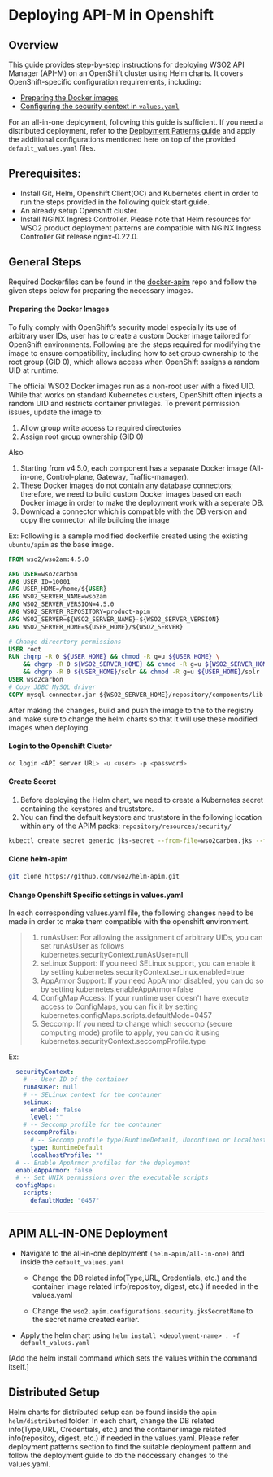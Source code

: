 # Deploying API-M in Openshift
## Overview

This guide provides step-by-step instructions for deploying WSO2 API Manager (API-M) on an OpenShift cluster using Helm charts. It covers OpenShift-specific configuration requirements, including:

- [Preparing the Docker images](#preparing-the-docker-images)
- [Configuring the security context in `values.yaml`](#change-openshift-specific-settings-in-valuesyaml)

For an all-in-one deployment, following this guide is sufficient. If you need a distributed deployment, refer to the [Deployment Patterns guide](README.md) and apply the additional configurations mentioned here on top of the provided `default_values.yaml` files.

## Prerequisites:

- Install Git, Helm, Openshift Client(OC) and Kubernetes client in order to run the steps provided in the following quick start guide.
- An already setup Openshift cluster.
- Install NGINX Ingress Controller. Please note that Helm resources for WSO2 product deployment patterns are compatible with NGINX Ingress Controller Git release nginx-0.22.0.

## General Steps

Required Dockerfiles can be found in the [docker-apim](https://github.com/wso2/docker-apim) repo and follow the given steps below for preparing the necessary images.

#### Preparing the Docker Images

To fully comply with OpenShift’s security model especially its use of arbitrary user IDs, user has to create a custom Docker image tailored for OpenShift environments. Following are the steps required for modifying the image to ensure compatibility, including how to set group ownership to the root group (GID 0), which allows access when OpenShift assigns a random UID at runtime.

The official WSO2 Docker images run as a non-root user with a fixed UID. While that works on standard Kubernetes clusters, OpenShift often injects a random UID and restricts container privileges. To prevent permission issues, update the image to:

1. Allow group write access to required directories
2. Assign root group ownership (GID 0)

Also 

1. Starting from v4.5.0, each component has a separate Docker image (All-in-one, Control-plane, Gateway, Traffic-manager).
2. These Docker images do not contain any database connectors; therefore, we need to build custom Docker images based on each Docker image in order to make the deployment work with a seperate DB.
3. Download a connector which is compatible with the DB version and copy the connector while building the image

Ex: Following is a sample modified dockerfile created using the existing ```ubuntu/apim``` as the base image. 
```Dockerfile
FROM wso2/wso2am:4.5.0

ARG USER=wso2carbon
ARG USER_ID=10001
ARG USER_HOME=/home/${USER}
ARG WSO2_SERVER_NAME=wso2am
ARG WSO2_SERVER_VERSION=4.5.0
ARG WSO2_SERVER_REPOSITORY=product-apim
ARG WSO2_SERVER=${WSO2_SERVER_NAME}-${WSO2_SERVER_VERSION}
ARG WSO2_SERVER_HOME=${USER_HOME}/${WSO2_SERVER}

# Change direcrtory permissions
USER root
RUN chgrp -R 0 ${USER_HOME} && chmod -R g=u ${USER_HOME} \
    && chgrp -R 0 ${WSO2_SERVER_HOME} && chmod -R g=u ${WSO2_SERVER_HOME} \
    && chgrp -R 0 ${USER_HOME}/solr && chmod -R g=u ${USER_HOME}/solr
USER wso2carbon
# Copy JDBC MySQL driver
COPY mysql-connector.jar ${WSO2_SERVER_HOME}/repository/components/lib

```
After making the changes, build and push the image to the to the registry and make sure to change the helm charts so that it will use these modified images when deploying.


#### Login to the Openshift Cluster

```bash
oc login <API server URL> -u <user> -p <password>
```

#### Create Secret
1. Before deploying the Helm chart, we need to create a Kubernetes secret containing the keystores and truststore.
2. You can find the default keystore and truststore in the following location within any of the APIM packs: `repository/resources/security/`
```bash
kubectl create secret generic jks-secret --from-file=wso2carbon.jks --from-file=client-truststore.jks
```

#### Clone helm-apim
```bash
git clone https://github.com/wso2/helm-apim.git
```

#### Change Openshift Specific settings in values.yaml

In each corresponding values.yaml file, the following changes need to be made in order to make them compatible with the openshift environment. 

> 1. runAsUser: For allowing the assignment of arbitrary UIDs, you can set runAsUser as follows kubernetes.securityContext.runAsUser=null
> 2. seLinux Support: If you need SELinux support, you can enable it by setting kubernetes.securityContext.seLinux.enabled=true
> 3. AppArmor Support: If you need AppArmor disabled, you can do so by setting kubernetes.enableAppArmor=false
> 4. ConfigMap Access: If your runtime user doesn't have execute access to ConfigMaps, you can fix it by setting kubernetes.configMaps.scripts.defaultMode=0457
> 5. Seccomp: If you need to change which seccomp (secure computing mode) profile to apply, you can do it using
kubernetes.securityContext.seccompProfile.type

Ex: 

```yaml
  securityContext:
    # -- User ID of the container
    runAsUser: null
    # -- SELinux context for the container
    seLinux:
      enabled: false
      level: ""
    # -- Seccomp profile for the container
    seccompProfile:
      # -- Seccomp profile type(RuntimeDefault, Unconfined or Localhost)
      type: RuntimeDefault
      localhostProfile: ""
  # -- Enable AppArmor profiles for the deployment
  enableAppArmor: false
  # -- Set UNIX permissions over the executable scripts
  configMaps:
    scripts:
      defaultMode: "0457"
```

---

## APIM ALL-IN-ONE Deployment

- Navigate to the all-in-one deployment `(helm-apim/all-in-one)` and inside the ```default_values.yaml```
  - Change the DB related info(Type,URL, Credentials, etc.) and the container image related info(repositoy, digest, etc.) if needed in the values.yaml

  - Change the `wso2.apim.configurations.security.jksSecretName` to the secret name created earlier.

- Apply the helm chart using
 ```helm install <deoplyment-name> . -f default_values.yaml```

[Add the helm install command which sets the values within the command itself.]


## Distributed Setup

Helm charts for distributed setup can be found inside the  ```apim-helm/distributed``` folder. In each chart, change the DB related info(Type,URL, Credentials, etc.) and the container image related info(repositoy, digest, etc.) if needed in the values.yaml. Please refer deployment patterns section to find the suitable deployment pattern and follow the deployment guide to do the neccessary changes to the values.yaml.